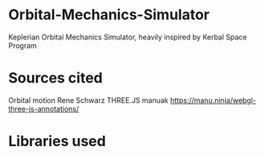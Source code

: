 # Orbital-Mechanics-Simulator
Keplerian Orbital Mechanics Simulator, heavily inspired by Kerbal Space Program

# Sources cited
Orbital motion
Rene Schwarz
THREE.JS manuak
https://manu.ninja/webgl-three-js-annotations/

# Libraries used
